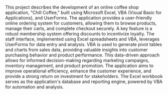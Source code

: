 
This project describes the development of an online coffee shop application, "Chill Coffee," built using Microsoft Excel, VBA (Visual Basic for Applications), and UserForms. 
The application provides a user-friendly online ordering system for customers, allowing them to browse products, manage their carts, and complete checkout securely. A key 
feature is a robust membership system offering discounts to incentivize loyalty. The staff interface, implemented using Excel spreadsheets and VBA, leverages UserForms 
for data entry and analysis. VBA is used to generate pivot tables and charts from sales data, providing valuable insights into customer purchasing behavior and product 
performance. This data-driven approach allows for informed decision-making regarding marketing campaigns, inventory management, and product promotion. The application 
aims to improve operational efficiency, enhance the customer experience, and provide a strong return on investment for stakeholders. The Excel workbook serves as the 
application's database and reporting engine, powered by VBA for automation and analysis.

